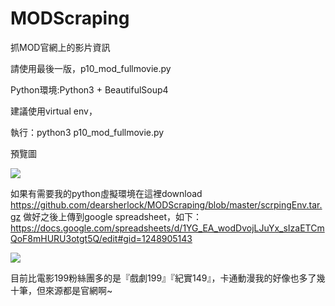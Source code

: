 # MODScraping
抓MOD官網上的影片資訊

請使用最後一版，p10_mod_fullmovie.py

Python環境:Python3 + BeautifulSoup4

建議使用virtual env，

執行：python3 p10_mod_fullmovie.py

預覽圖

<img src="https://farm5.staticflickr.com/4473/36822111244_6f5c1593f5_o.png">

如果有需要我的python虛擬環境在這裡download
https://github.com/dearsherlock/MODScraping/blob/master/scrpingEnv.tar.gz
做好之後上傳到google spreadsheet，如下：
https://docs.google.com/spreadsheets/d/1YG_EA_wodDvojLJuYx_sIzaETCmQoF8mHURU3otgt5Q/edit#gid=1248905143

<img src="https://farm5.staticflickr.com/4496/36822291804_b399ba9289_o.png">

目前比電影199粉絲團多的是『戲劇199』『紀實149』，卡通動漫我的好像也多了幾十筆，但來源都是官網啊~
